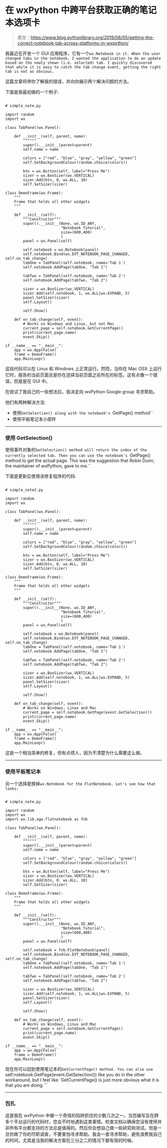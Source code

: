 # 在 wxPython 中跨平台获取正确的笔记本选项卡

> 原文：<https://www.blog.pythonlibrary.org/2019/06/05/getting-the-correct-notebook-tab-across-platforms-in-wxpython/>

我最近在开发一个 GUI 应用程序，它有一个`wx.Notebook in it. When the user changed tabs in the notebook, I wanted the application to do an update based on the newly shown (i.e. selected) tab. I quickly discovered that while it is easy to catch the tab change event, getting the right tab is not as obvious.`

这篇文章将带你了解我的错误，并向你展示两个解决问题的方法。

下面是我最初做的一个例子:

```

# simple_note.py

import random
import wx

class TabPanel(wx.Panel):

    def __init__(self, parent, name):
        """"""
        super().__init__(parent=parent)
        self.name = name

        colors = ["red", "blue", "gray", "yellow", "green"]
        self.SetBackgroundColour(random.choice(colors))

        btn = wx.Button(self, label="Press Me")
        sizer = wx.BoxSizer(wx.VERTICAL)
        sizer.Add(btn, 0, wx.ALL, 10)
        self.SetSizer(sizer)

class DemoFrame(wx.Frame):
    """
    Frame that holds all other widgets
    """

    def __init__(self):
        """Constructor"""
        super().__init__(None, wx.ID_ANY,
                         "Notebook Tutorial",
                         size=(600,400)
                         )
        panel = wx.Panel(self)

        self.notebook = wx.Notebook(panel)
        self.notebook.Bind(wx.EVT_NOTEBOOK_PAGE_CHANGED, self.on_tab_change)
        tabOne = TabPanel(self.notebook, name='Tab 1')
        self.notebook.AddPage(tabOne, "Tab 1")

        tabTwo = TabPanel(self.notebook, name='Tab 2')
        self.notebook.AddPage(tabTwo, "Tab 2")

        sizer = wx.BoxSizer(wx.VERTICAL)
        sizer.Add(self.notebook, 1, wx.ALL|wx.EXPAND, 5)
        panel.SetSizer(sizer)
        self.Layout()

        self.Show()

    def on_tab_change(self, event):
        # Works on Windows and Linux, but not Mac
        current_page = self.notebook.GetCurrentPage()
        print(current_page.name)
        event.Skip()

if __name__ == "__main__":
    app = wx.App(False)
    frame = DemoFrame()
    app.MainLoop()

```

这段代码可以在 Linux 和 Windows 上正常运行。然而，当你在 Mac OSX 上运行它时，报告的当前页面总是你在选择当前页面之前所在的标签。这有点像一个错误，但是是在 GUI 中。

在尝试了我自己的一些想法后，我决定向 wxPython Google group 寻求帮助。

他们有两种解决方法:

*   使用`GetSelection() along with the notebook's `GetPage() method``
*   使用平板笔记本小部件

* * *

### 使用 GetSelection()

使用事件对象的`GetSelection() method will return the index of the currently selected tab. Then you can use the notebook's `GetPage() method to get the actual page. This was the suggestion that Robin Dunn, the maintainer of wxPython, gave to me.``

下面是更新后使用该修复程序的代码:

```

# simple_note2.py

import random
import wx

class TabPanel(wx.Panel):

    def __init__(self, parent, name):
        """"""
        super().__init__(parent=parent)
        self.name = name

        colors = ["red", "blue", "gray", "yellow", "green"]
        self.SetBackgroundColour(random.choice(colors))

        btn = wx.Button(self, label="Press Me")
        sizer = wx.BoxSizer(wx.VERTICAL)
        sizer.Add(btn, 0, wx.ALL, 10)
        self.SetSizer(sizer)

class DemoFrame(wx.Frame):
    """
    Frame that holds all other widgets
    """

    def __init__(self):
        """Constructor"""
        super().__init__(None, wx.ID_ANY,
                         "Notebook Tutorial",
                         size=(600,400)
                         )
        panel = wx.Panel(self)

        self.notebook = wx.Notebook(panel)
        self.notebook.Bind(wx.EVT_NOTEBOOK_PAGE_CHANGED, self.on_tab_change)
        tabOne = TabPanel(self.notebook, name='Tab 1')
        self.notebook.AddPage(tabOne, "Tab 1")

        tabTwo = TabPanel(self.notebook, name='Tab 2')
        self.notebook.AddPage(tabTwo, "Tab 2")

        sizer = wx.BoxSizer(wx.VERTICAL)
        sizer.Add(self.notebook, 1, wx.ALL|wx.EXPAND, 5)
        panel.SetSizer(sizer)
        self.Layout()

        self.Show()

    def on_tab_change(self, event):
        # Works on Windows, Linux and Mac
        current_page = self.notebook.GetPage(event.GetSelection())
        print(current_page.name)
        event.Skip()

if __name__ == "__main__":
    app = wx.App(False)
    frame = DemoFrame()
    app.MainLoop()

```

这是一个相当简单的修复，但有点烦人，因为不清楚为什么需要这么做。

* * *

### 使用平板笔记本

另一个选择是换掉`wx.Notebook for the FlatNotebook. Let's see how that looks:`

```

# simple_note.py

import random
import wx
import wx.lib.agw.flatnotebook as fnb

class TabPanel(wx.Panel):

    def __init__(self, parent, name):
        """"""
        super().__init__(parent=parent)
        self.name = name

        colors = ["red", "blue", "gray", "yellow", "green"]
        self.SetBackgroundColour(random.choice(colors))

        btn = wx.Button(self, label="Press Me")
        sizer = wx.BoxSizer(wx.VERTICAL)
        sizer.Add(btn, 0, wx.ALL, 10)
        self.SetSizer(sizer)

class DemoFrame(wx.Frame):
    """
    Frame that holds all other widgets
    """

    def __init__(self):
        """Constructor"""
        super().__init__(None, wx.ID_ANY,
                         "Notebook Tutorial",
                         size=(600,400)
                         )
        panel = wx.Panel(self)

        self.notebook = fnb.FlatNotebook(panel)
        self.notebook.Bind(wx.EVT_NOTEBOOK_PAGE_CHANGED, self.on_tab_change)
        tabOne = TabPanel(self.notebook, name='Tab 1')
        self.notebook.AddPage(tabOne, "Tab 1")

        tabTwo = TabPanel(self.notebook, name='Tab 2')
        self.notebook.AddPage(tabTwo, "Tab 2")

        sizer = wx.BoxSizer(wx.VERTICAL)
        sizer.Add(self.notebook, 1, wx.ALL|wx.EXPAND, 5)
        panel.SetSizer(sizer)
        self.Layout()

        self.Show()

    def on_tab_change(self, event):
        # Works on Windows, Linux and Mac
        current_page = self.notebook.GetCurrentPage()
        print(current_page.name)
        event.Skip()

if __name__ == "__main__":
    app = wx.App(False)
    frame = DemoFrame()
    app.MainLoop()

```

现在你可以回到使用笔记本的`GetCurrentPage() method. You can also use `self.notebook.GetPage(event.GetSelection()) like you do in the other workaround, but I feel like `GetCurrentPage() is just more obvious what it is that you are doing.```

* * *

### 包扎

这是我在 wxPython 中被一个奇怪的陷阱抓住的少数几次之一。当您编写旨在跨多个平台运行的代码时，您会不时地遇到这类事情。检查文档以确保您没有使用并非所有平台都支持的方法总是值得的。然后你会想自己做一些研究和测试。但是一旦你做了你的尽职调查，不要害怕寻求帮助。我会一直寻求帮助，避免浪费我自己的时间，尤其是当我的解决方案在三分之二的情况下都有效的时候。